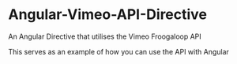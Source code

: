 # Angular-Vimeo-API-Directive
An Angular Directive that utilises the Vimeo Froogaloop API

This serves as an example of how you can use the API with Angular

